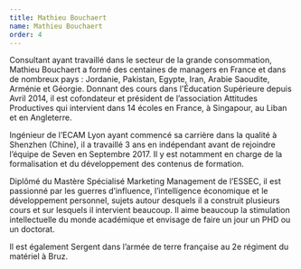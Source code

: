```yaml
---
title: Mathieu Bouchaert
name: Mathieu Bouchaert
order: 4
---
```


Consultant ayant travaillé dans le secteur de la grande consommation, Mathieu Bouchaert a formé des centaines de managers en France et dans de nombreux pays : Jordanie, Pakistan, Egypte, Iran, Arabie Saoudite, Arménie et Géorgie. Donnant des cours dans l'Éducation Supérieure depuis Avril 2014, il est cofondateur et président de l’association Attitudes Productives qui intervient dans 14 écoles en France, à Singapour, au Liban et en Angleterre.

Ingénieur de l’ECAM Lyon ayant commencé sa carrière dans la qualité à Shenzhen (Chine), il a travaillé 3 ans en indépendant avant de rejoindre l’équipe de Seven en Septembre 2017. Il y est notamment en charge de la formalisation et du développement des contenus de formation.

Diplômé du Mastère Spécialisé Marketing Management de l’ESSEC, il est passionné par les guerres d’influence, l’intelligence économique et le développement personnel, sujets autour desquels il a construit plusieurs cours et sur lesquels il intervient beaucoup. Il aime beaucoup la stimulation intellectuelle du monde académique et envisage de faire un jour un PHD ou un doctorat.

Il est également Sergent dans l’armée de terre française au 2e régiment du matériel à Bruz.
